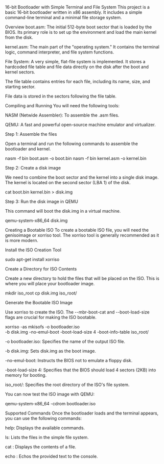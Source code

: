 16-bit Bootloader with Simple Terminal and File System
This project is a basic 16-bit bootloader written in x86 assembly. It includes a simple command-line terminal and a minimal file storage system.

Overview
boot.asm: The initial 512-byte boot sector that is loaded by the BIOS. Its primary role is to set up the environment and load the main kernel from the disk.

kernel.asm: The main part of the "operating system." It contains the terminal logic, command interpreter, and file system functions.

File System: A very simple, flat-file system is implemented. It stores a hardcoded file table and file data directly on the disk after the boot and kernel sectors.

The file table contains entries for each file, including its name, size, and starting sector.

File data is stored in the sectors following the file table.

Compiling and Running
You will need the following tools:

NASM (Netwide Assembler): To assemble the .asm files.

QEMU: A fast and powerful open-source machine emulator and virtualizer.

Step 1: Assemble the files

Open a terminal and run the following commands to assemble the bootloader and kernel.

nasm -f bin boot.asm -o boot.bin
nasm -f bin kernel.asm -o kernel.bin

Step 2: Create a disk image

We need to combine the boot sector and the kernel into a single disk image. The kernel is located on the second sector (LBA 1) of the disk.

cat boot.bin kernel.bin > disk.img

Step 3: Run the disk image in QEMU

This command will boot the disk.img in a virtual machine.

qemu-system-x86_64 disk.img

Creating a Bootable ISO
To create a bootable ISO file, you will need the genisoimage or xorriso tool. The xorriso tool is generally recommended as it is more modern.

Install the ISO Creation Tool

sudo apt-get install xorriso

Create a Directory for ISO Contents

Create a new directory to hold the files that will be placed on the ISO. This is where you will place your bootloader image.

mkdir iso_root
cp disk.img iso_root/

Generate the Bootable ISO Image

Use xorriso to create the ISO. The --mbr-boot-cat and --boot-load-size flags are crucial for making the ISO bootable.

xorriso -as mkisofs -o bootloader.iso \
-b disk.img -no-emul-boot -boot-load-size 4 -boot-info-table iso_root/

-o bootloader.iso: Specifies the name of the output ISO file.

-b disk.img: Sets disk.img as the boot image.

-no-emul-boot: Instructs the BIOS not to emulate a floppy disk.

-boot-load-size 4: Specifies that the BIOS should load 4 sectors (2KB) into memory for booting.

iso_root/: Specifies the root directory of the ISO's file system.

You can now test the ISO image with QEMU:

qemu-system-x86_64 -cdrom bootloader.iso

Supported Commands
Once the bootloader loads and the terminal appears, you can use the following commands:

help: Displays the available commands.

ls: Lists the files in the simple file system.

cat <filename>: Displays the contents of a file.

echo <text>: Echos the provided text to the console.